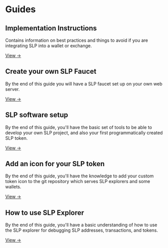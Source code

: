 # Guides

## Implementation Instructions

Contains information on best practices and things to avoid if you are integrating SLP into a wallet or exchange.

[View →](/guides/slp-implementation-instructions/)

## Create your own SLP Faucet

By the end of this guide you will have a SLP faucet set up on your own web server. 

[View →](/guides/create-slp-faucet/)

## SLP software setup

By the end of this guide, you'll have the basic set of tools to be able to develop your own SLP project, and also your first programmatically created SLP token.

[View →](/guides/slp-software-setup/)

## Add an icon for your SLP token

By the end of this guide, you'll have the knowledge to add your custom token icon to the git repository which serves SLP explorers and some wallets.

[View →](/guides/add-slp-icon/)

## How to use SLP Explorer

By the end of this guide, you'll have a basic understanding of how to use the SLP explorer for debugging SLP addresses, transactions, and tokens.

[View →](/guides/how-to-use-explorer/)